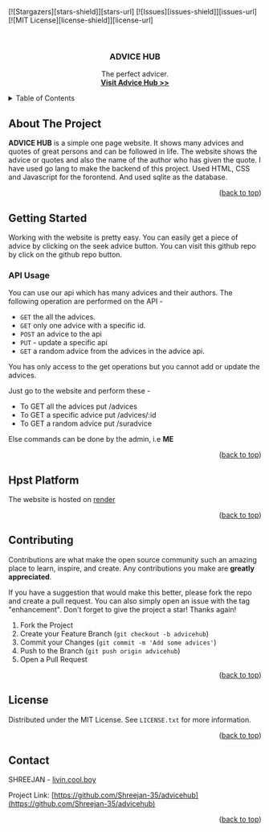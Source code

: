 <a name="readme-top"></a>

[![Stargazers][stars-shield]][stars-url]
[![Issues][issues-shield]][issues-url]
[![MIT License][license-shield]][license-url]

<br />
<div align="center">

  <h3 align="center">ADVICE HUB</h3>

  <p align="center">
    The perfect advicer.
    <br />
    <a href="https://advicehub.onrender.com"><strong>Visit Advice Hub >></strong></a>
    
  </p>
</div>



<!-- TABLE OF CONTENTS -->
<details>
  <summary>Table of Contents</summary>
  <ol>
    <li>
      <a href="#about-the-project">About The Project</a>
    </li>
    <li>
      <a href="#getting-started">Getting Started</a>
      <ul>
        <li><a href="#api-usage">API usage</a></li>
      </ul>
    </li>
    <li><a href="#host-platform">Host platform</a></li>
    <li><a href="#contributing">Contributing</a></li>
    <li><a href="#license">License</a></li>
    <li><a href="#contact">Contact</a></li>
  </ol>
</details>



<!-- ABOUT THE PROJECT -->
## About The Project

**ADVICE HUB** is a simple one page website. It shows many advices and quotes of great persons
and can be followed in life. The website shows the advice or quotes and also the name of the
author who has given the quote. I have used go lang to make the backend of this project.
Used HTML, CSS and Javascript for the forontend. And used sqlite as the database.

<p align="right">(<a href="#readme-top">back to top</a>)</p>

## Getting Started

Working with the website is pretty easy. You can easily get a piece of advice by clicking on the 
seek advice button.
You can visit this github repo by click on the github repo button.

### API Usage

You can use our api which has many advices and their authors.
The following operation are performed on the API -
* `GET` the all the advices.
* `GET` only one advice with a specific id.
* `POST` an advice to the api
* `PUT` - update a specific api
* `GET` a random advice from the advices in the advice api.

You has only access to the get operations but you cannot add or update the advices.

Just go to the website and perform these -
* To GET all the advices put /advices
* To GET a specific advice put /advices/:id
* To GET a random advice put /suradvice

Else commands can be done by the admin, i.e **ME** 
   

<p align="right">(<a href="#readme-top">back to top</a>)</p>


## Hpst Platform

The website is hosted on [render](https://render.com/) 

<p align="right">(<a href="#readme-top">back to top</a>)</p>



<!-- CONTRIBUTING -->
## Contributing

Contributions are what make the open source community such an amazing place to learn, inspire, and create. Any contributions you make are **greatly appreciated**.

If you have a suggestion that would make this better, please fork the repo and create a pull request. You can also simply open an issue with the tag "enhancement".
Don't forget to give the project a star! Thanks again!

1. Fork the Project
2. Create your Feature Branch (`git checkout -b advicehub`)
3. Commit your Changes (`git commit -m 'Add some advices'`)
4. Push to the Branch (`git push origin advicehub`)
5. Open a Pull Request

<p align="right">(<a href="#readme-top">back to top</a>)</p>



<!-- LICENSE -->
## License

Distributed under the MIT License. See `LICENSE.txt` for more information.

<p align="right">(<a href="#readme-top">back to top</a>)</p>



<!-- CONTACT -->
## Contact

SHREEJAN - [livin.cool.boy](https://www.instagram.com/livin.cool.boy/)

Project Link: [https://github.com/Shreejan-35/advicehub](https://github.com/Shreejan-35/advicehub)

<p align="right">(<a href="#readme-top">back to top</a>)</p>